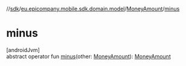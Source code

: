 //[sdk](../../../index.md)/[eu.epicompany.mobile.sdk.domain.model](../index.md)/[MoneyAmount](index.md)/[minus](minus.md)

# minus

[androidJvm]\
abstract operator fun [minus](minus.md)(other: [MoneyAmount](index.md)): [MoneyAmount](index.md)
